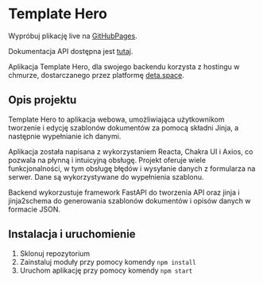 # Template Hero

Wypróbuj plikację live na [GitHubPages](https://brzostekd.github.io/Template-Hero/index.html).

Dokumentacja API dostępna jest [tutaj](https://backend-1-j6216561.deta.app/docs).

Aplikacja Template Hero, dla swojego backendu korzysta z hostingu w chmurze, dostarczanego przez platformę [deta.space](https://deta.space//Template-Hero/index.html).

## Opis projektu

Template Hero to aplikacja webowa, umożliwiająca użytkownikom tworzenie i edycję szablonów dokumentów za pomocą składni Jinja, a następnie wypełnianie ich danymi.

Aplikacja została napisana z wykorzystaniem Reacta, Chakra UI i Axios, co pozwala na płynną i intuicyjną obsługę. Projekt oferuje wiele funkcjonalności, w tym obsługę błędów i wysyłanie danych z formularza na serwer. Dane są wykorzystywane do wypełnienia szablonu.

Backend wykorzustuje framework FastAPI do tworzenia API oraz jinja i jinja2schema do generowania szablonów dokumentów i opisów danych w formacie JSON.

## Instalacja i uruchomienie

1. Sklonuj repozytorium
2. Zainstaluj moduły przy pomocy komendy `npm install`
3. Uruchom aplikację przy pomocy komendy `npm start`
